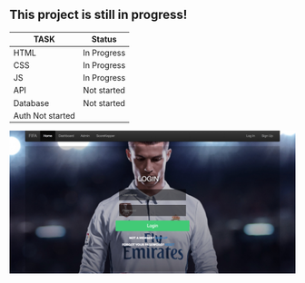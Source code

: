 ## This project is still in progress!

| TASK          | Status        |
| ------------- |:-------------:|
| HTML  | In Progress   |
| CSS   | In Progress   |
| JS    | In Progress   |
| API   | Not started   |
| Database  | Not started   |
| Auth   Not started   |
![Alt text](/serverlessWebsite/images/dashSample1.jpg?raw=true "Sample")